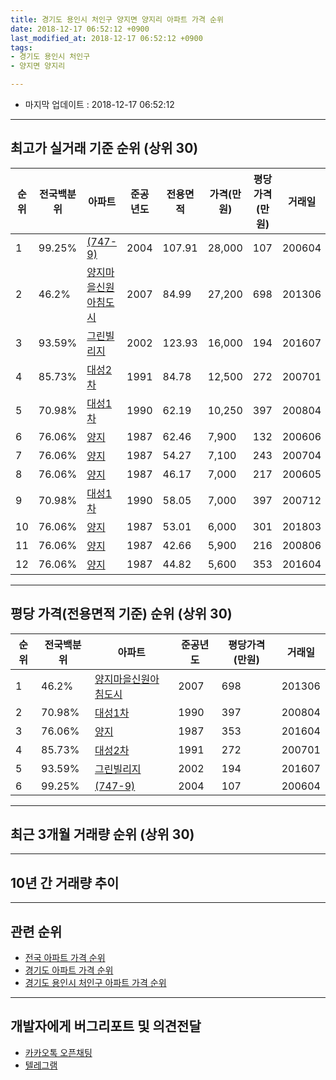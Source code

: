 ```yaml
---
title: 경기도 용인시 처인구 양지면 양지리 아파트 가격 순위
date: 2018-12-17 06:52:12 +0900
last_modified_at: 2018-12-17 06:52:12 +0900
tags:
- 경기도 용인시 처인구
- 양지면 양지리

---
```


* 마지막 업데이트 : 2018-12-17 06:52:12

---

## 최고가 실거래 기준 순위 (상위 30)


|순위|전국백분위|아파트|준공년도|전용면적|가격(만원)|평당가격(만원)|거래일|
|---|---|---|---|---|---|---|---|
|1|99.25%|[(747-9)](https://search.naver.com/search.naver?query=%EA%B2%BD%EA%B8%B0%EB%8F%84+%EC%9A%A9%EC%9D%B8%EC%8B%9C+%EC%B2%98%EC%9D%B8%EA%B5%AC+%EC%96%91%EC%A7%80%EB%A9%B4+%EC%96%91%EC%A7%80%EB%A6%AC+%28747-9%29)|2004|107.91|28,000|107|200604|
|2|46.2%|[양지마을신원아침도시](https://search.naver.com/search.naver?query=%EA%B2%BD%EA%B8%B0%EB%8F%84+%EC%9A%A9%EC%9D%B8%EC%8B%9C+%EC%B2%98%EC%9D%B8%EA%B5%AC+%EC%96%91%EC%A7%80%EB%A9%B4+%EC%96%91%EC%A7%80%EB%A6%AC+%EC%96%91%EC%A7%80%EB%A7%88%EC%9D%84%EC%8B%A0%EC%9B%90%EC%95%84%EC%B9%A8%EB%8F%84%EC%8B%9C)|2007|84.99|27,200|698|201306|
|3|93.59%|[그린빌리지](https://search.naver.com/search.naver?query=%EA%B2%BD%EA%B8%B0%EB%8F%84+%EC%9A%A9%EC%9D%B8%EC%8B%9C+%EC%B2%98%EC%9D%B8%EA%B5%AC+%EC%96%91%EC%A7%80%EB%A9%B4+%EC%96%91%EC%A7%80%EB%A6%AC+%EA%B7%B8%EB%A6%B0%EB%B9%8C%EB%A6%AC%EC%A7%80)|2002|123.93|16,000|194|201607|
|4|85.73%|[대성2차](https://search.naver.com/search.naver?query=%EA%B2%BD%EA%B8%B0%EB%8F%84+%EC%9A%A9%EC%9D%B8%EC%8B%9C+%EC%B2%98%EC%9D%B8%EA%B5%AC+%EC%96%91%EC%A7%80%EB%A9%B4+%EC%96%91%EC%A7%80%EB%A6%AC+%EB%8C%80%EC%84%B12%EC%B0%A8)|1991|84.78|12,500|272|200701|
|5|70.98%|[대성1차](https://search.naver.com/search.naver?query=%EA%B2%BD%EA%B8%B0%EB%8F%84+%EC%9A%A9%EC%9D%B8%EC%8B%9C+%EC%B2%98%EC%9D%B8%EA%B5%AC+%EC%96%91%EC%A7%80%EB%A9%B4+%EC%96%91%EC%A7%80%EB%A6%AC+%EB%8C%80%EC%84%B11%EC%B0%A8)|1990|62.19|10,250|397|200804|
|6|76.06%|[양지](https://search.naver.com/search.naver?query=%EA%B2%BD%EA%B8%B0%EB%8F%84+%EC%9A%A9%EC%9D%B8%EC%8B%9C+%EC%B2%98%EC%9D%B8%EA%B5%AC+%EC%96%91%EC%A7%80%EB%A9%B4+%EC%96%91%EC%A7%80%EB%A6%AC+%EC%96%91%EC%A7%80)|1987|62.46|7,900|132|200606|
|7|76.06%|[양지](https://search.naver.com/search.naver?query=%EA%B2%BD%EA%B8%B0%EB%8F%84+%EC%9A%A9%EC%9D%B8%EC%8B%9C+%EC%B2%98%EC%9D%B8%EA%B5%AC+%EC%96%91%EC%A7%80%EB%A9%B4+%EC%96%91%EC%A7%80%EB%A6%AC+%EC%96%91%EC%A7%80)|1987|54.27|7,100|243|200704|
|8|76.06%|[양지](https://search.naver.com/search.naver?query=%EA%B2%BD%EA%B8%B0%EB%8F%84+%EC%9A%A9%EC%9D%B8%EC%8B%9C+%EC%B2%98%EC%9D%B8%EA%B5%AC+%EC%96%91%EC%A7%80%EB%A9%B4+%EC%96%91%EC%A7%80%EB%A6%AC+%EC%96%91%EC%A7%80)|1987|46.17|7,000|217|200605|
|9|70.98%|[대성1차](https://search.naver.com/search.naver?query=%EA%B2%BD%EA%B8%B0%EB%8F%84+%EC%9A%A9%EC%9D%B8%EC%8B%9C+%EC%B2%98%EC%9D%B8%EA%B5%AC+%EC%96%91%EC%A7%80%EB%A9%B4+%EC%96%91%EC%A7%80%EB%A6%AC+%EB%8C%80%EC%84%B11%EC%B0%A8)|1990|58.05|7,000|397|200712|
|10|76.06%|[양지](https://search.naver.com/search.naver?query=%EA%B2%BD%EA%B8%B0%EB%8F%84+%EC%9A%A9%EC%9D%B8%EC%8B%9C+%EC%B2%98%EC%9D%B8%EA%B5%AC+%EC%96%91%EC%A7%80%EB%A9%B4+%EC%96%91%EC%A7%80%EB%A6%AC+%EC%96%91%EC%A7%80)|1987|53.01|6,000|301|201803|
|11|76.06%|[양지](https://search.naver.com/search.naver?query=%EA%B2%BD%EA%B8%B0%EB%8F%84+%EC%9A%A9%EC%9D%B8%EC%8B%9C+%EC%B2%98%EC%9D%B8%EA%B5%AC+%EC%96%91%EC%A7%80%EB%A9%B4+%EC%96%91%EC%A7%80%EB%A6%AC+%EC%96%91%EC%A7%80)|1987|42.66|5,900|216|200806|
|12|76.06%|[양지](https://search.naver.com/search.naver?query=%EA%B2%BD%EA%B8%B0%EB%8F%84+%EC%9A%A9%EC%9D%B8%EC%8B%9C+%EC%B2%98%EC%9D%B8%EA%B5%AC+%EC%96%91%EC%A7%80%EB%A9%B4+%EC%96%91%EC%A7%80%EB%A6%AC+%EC%96%91%EC%A7%80)|1987|44.82|5,600|353|201604|


---

## 평당 가격(전용면적 기준) 순위 (상위 30)


|순위|전국백분위|아파트|준공년도|평당가격(만원)|거래일|
|---|---|---|---|---|---|
|1|46.2%|[양지마을신원아침도시](https://search.naver.com/search.naver?query=%EA%B2%BD%EA%B8%B0%EB%8F%84+%EC%9A%A9%EC%9D%B8%EC%8B%9C+%EC%B2%98%EC%9D%B8%EA%B5%AC+%EC%96%91%EC%A7%80%EB%A9%B4+%EC%96%91%EC%A7%80%EB%A6%AC+%EC%96%91%EC%A7%80%EB%A7%88%EC%9D%84%EC%8B%A0%EC%9B%90%EC%95%84%EC%B9%A8%EB%8F%84%EC%8B%9C)|2007|698|201306|
|2|70.98%|[대성1차](https://search.naver.com/search.naver?query=%EA%B2%BD%EA%B8%B0%EB%8F%84+%EC%9A%A9%EC%9D%B8%EC%8B%9C+%EC%B2%98%EC%9D%B8%EA%B5%AC+%EC%96%91%EC%A7%80%EB%A9%B4+%EC%96%91%EC%A7%80%EB%A6%AC+%EB%8C%80%EC%84%B11%EC%B0%A8)|1990|397|200804|
|3|76.06%|[양지](https://search.naver.com/search.naver?query=%EA%B2%BD%EA%B8%B0%EB%8F%84+%EC%9A%A9%EC%9D%B8%EC%8B%9C+%EC%B2%98%EC%9D%B8%EA%B5%AC+%EC%96%91%EC%A7%80%EB%A9%B4+%EC%96%91%EC%A7%80%EB%A6%AC+%EC%96%91%EC%A7%80)|1987|353|201604|
|4|85.73%|[대성2차](https://search.naver.com/search.naver?query=%EA%B2%BD%EA%B8%B0%EB%8F%84+%EC%9A%A9%EC%9D%B8%EC%8B%9C+%EC%B2%98%EC%9D%B8%EA%B5%AC+%EC%96%91%EC%A7%80%EB%A9%B4+%EC%96%91%EC%A7%80%EB%A6%AC+%EB%8C%80%EC%84%B12%EC%B0%A8)|1991|272|200701|
|5|93.59%|[그린빌리지](https://search.naver.com/search.naver?query=%EA%B2%BD%EA%B8%B0%EB%8F%84+%EC%9A%A9%EC%9D%B8%EC%8B%9C+%EC%B2%98%EC%9D%B8%EA%B5%AC+%EC%96%91%EC%A7%80%EB%A9%B4+%EC%96%91%EC%A7%80%EB%A6%AC+%EA%B7%B8%EB%A6%B0%EB%B9%8C%EB%A6%AC%EC%A7%80)|2002|194|201607|
|6|99.25%|[(747-9)](https://search.naver.com/search.naver?query=%EA%B2%BD%EA%B8%B0%EB%8F%84+%EC%9A%A9%EC%9D%B8%EC%8B%9C+%EC%B2%98%EC%9D%B8%EA%B5%AC+%EC%96%91%EC%A7%80%EB%A9%B4+%EC%96%91%EC%A7%80%EB%A6%AC+%28747-9%29)|2004|107|200604|


---

## 최근 3개월 거래량 순위 (상위 30)


<div style="width:100%;">
    <canvas id="deal_count_ranking" height="250"></canvas>
</div>


<script>
new Chart(document.getElementById("deal_count_ranking"), {
    type: 'horizontalBar',
    data: {
        labels: ['양지마을신원아침도시'],
        datasets: [{
            label: '실거래 수',
            data: [2],
            borderColor: "rgba(255, 0, 128, 1)",
            backgroundColor: "rgba(255, 0, 128, 0.5)",
            fill: false,
        }]
    },
    options: {
        responsive: true,
        title: {
            display: true,
            text: '최근 3개월 거래량 순위'
        },
        tooltips: {
            mode: 'index',
            intersect: false,
            callbacks: {
                title: function(tooltipItems, data) {
                    return "실거래 수:";
                },
                label: function(tooltipItem, data) {
                    return data.labels[tooltipItem.index] + ": " + tooltipItem.xLabel;
                }
            }
        },
        hover: {
            mode: 'nearest',
            intersect: true
        },
        scales: {
            xAxes: [{
                display: true,
                scaleLabel: {
                    display: true,
                    labelString: '실거래 수'
                },
                ticks: {
                    suggestedMin: 0,
                }
            }],
            yAxes: [{
                display: true,
                ticks: {
                    autoSkip: false,
                    callback: function(value, index, values) {
                        if (value.length > 15)
                            return value.substr(0, 13) + "...";
                        else
                            return value;
                    }
                },
                scaleLabel: {
                    display: false,
                }
            }]
        }
    }
});

</script>


---

## 10년 간 거래량 추이


<div style="width:100%;">
    <canvas id="deal_progress" height="250"></canvas>
</div>

<script>
new Chart(document.getElementById("deal_progress"), {
    type: 'line',
    data: {
        labels: ['200812','200901','200902','200903','200904','200905','200906','200907','200908','200909','200910','200911','200912','201001','201002','201003','201004','201005','201006','201007','201008','201009','201010','201011','201012','201101','201102','201103','201104','201105','201106','201107','201108','201109','201110','201111','201112','201201','201202','201203','201204','201205','201206','201207','201208','201209','201210','201211','201212','201301','201302','201303','201304','201305','201306','201307','201308','201309','201310','201311','201312','201401','201402','201403','201404','201405','201406','201407','201408','201409','201410','201411','201412','201501','201502','201503','201504','201505','201506','201507','201508','201509','201510','201511','201512','201601','201602','201603','201604','201605','201606','201607','201608','201609','201610','201611','201612','201701','201702','201703','201704','201705','201706','201707','201708','201709','201710','201711','201712','201801','201802','201803','201804','201805','201806','201807','201808','201809','201810','201811','201812'],
        datasets: [{
            label: '실거래 수',
            pointRadius: 1,
            data: [1, 0, 2, 2, 1, 1, 2, 1, 1, 2, 8, 1, 2, 3, 0, 3, 1, 1, 0, 0, 1, 2, 2, 3, 1, 4, 2, 3, 2, 1, 0, 3, 1, 0, 2, 0, 1, 0, 4, 2, 0, 0, 2, 1, 3, 1, 1, 0, 3, 2, 0, 2, 1, 0, 4, 1, 0, 1, 4, 5, 2, 3, 1, 0, 1, 1, 0, 2, 1, 1, 1, 0, 4, 2, 2, 1, 4, 3, 3, 4, 0, 3, 2, 0, 2, 3, 4, 0, 3, 1, 2, 3, 1, 2, 0, 2, 1, 1, 1, 4, 0, 0, 1, 1, 0, 1, 0, 2, 3, 1, 0, 1, 2, 1, 0, 2, 1, 3, 2, 0, 0],
            borderColor: "rgba(255, 201, 14, 1)",
            backgroundColor: "rgba(255, 201, 14, 0.5)",
            fill: true,
        }]
    },
    options: {
        responsive: true,
        title: {
            display: true,
            text: '10년간 거래량 추이'
        },
        tooltips: {
            mode: 'index',
            intersect: false,
        },
        hover: {
            mode: 'nearest',
            intersect: true
        },
        scales: {
            xAxes: [{
                display: true,
                scaleLabel: {
                    display: true,
                    labelString: '년/월'
                }
            }],
            yAxes: [{
                display: true,
                ticks: {
                    suggestedMin: 0,
                },
                scaleLabel: {
                    display: true,
                    labelString: '실거래 수'
                }
            }]
        }
    }
});

</script>


---

## 관련 순위

- [전국 아파트 가격 순위](https://inasie.github.io/apt-ranking/전국)
- [경기도 아파트 가격 순위](https://inasie.github.io/apt-ranking/경기도)
- [경기도 용인시 처인구 아파트 가격 순위](https://inasie.github.io/apt-ranking/경기도-용인시-처인구)


---

## 개발자에게 버그리포트 및 의견전달

- [카카오톡 오픈채팅](https://open.kakao.com/o/gLJUAP4)
- [텔레그램](https://t.me/inasie)

